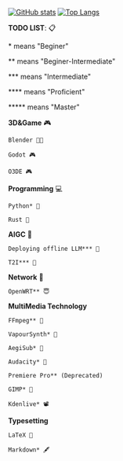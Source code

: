 [![GitHub stats](https://github-readme-stats.vercel.app/api?username=NineMeowICT&count_private=true&show_icons=true&theme=dark&include_all_commits=true&hide_border=true&hide=prs&bg_color=31313A)](https://github.com/NineMeowICT/ninemeow)
[![Top Langs](https://github-readme-stats.vercel.app/api/top-langs/?username=NineMeowICT&hide=JavaScript,HTML,CSS,ipynb&layout=compact&theme=dark&hide_border=true&bg_color=31313A&langs_count=8)](https://github.com/NineMeowICT/ninemeow)

**TODO LIST**: 📋

\* means "Beginer"

\** means "Beginer-Intermediate"

\*** means "Intermediate"

\**** means "Proficient"

\***** means "Master"

**3D&Game** 🎮

    Blender 🧑‍🔧

    Godot 🎮

    O3DE 🎮

**Programming** 💻

    Python* 🐍

    Rust 🦀

**AIGC** 🤖

    Deploying offline LLM*** 🦙
    
    T2I*** 🤗

**Network** 🛜

    OpenWRT** 😇

**MultiMedia Technology**

    FFmpeg** 🚄

    VapourSynth* 🪼

    AegiSub* 🥳

    Audacity* 🐚

    Premiere Pro** (Deprecated)

    GIMP* 🎃

    Kdenlive* 📽️

**Typesetting**

    LaTeX 🔬

    Markdown* 🖋️

    

